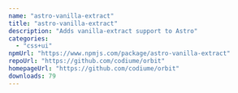 ```yaml
---
name: "astro-vanilla-extract"
title: "astro-vanilla-extract"
description: "Adds vanilla-extract support to Astro"
categories:
  - "css+ui"
npmUrl: "https://www.npmjs.com/package/astro-vanilla-extract"
repoUrl: "https://github.com/codiume/orbit"
homepageUrl: "https://github.com/codiume/orbit"
downloads: 79
---
```

